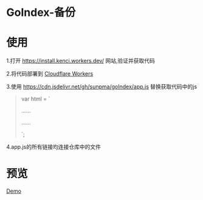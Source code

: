 # GoIndex-备份

# 使用

1.打开 https://install.kenci.workers.dev/ 网站,验证并获取代码

2.将代码部署到 [Cloudflare Workers](https://www.cloudflare.com/)

3.使用 https://cdn.jsdelivr.net/gh/sunpma/goIndex/app.js 替换获取代码中的js
> var html = `
> 
> ......
> <script src="替换"></script>
> 
> ......
> 
> `;

4.app.js的所有链接均连接仓库中的文件


# 预览
[Demo](https://oss.sunpma.com)